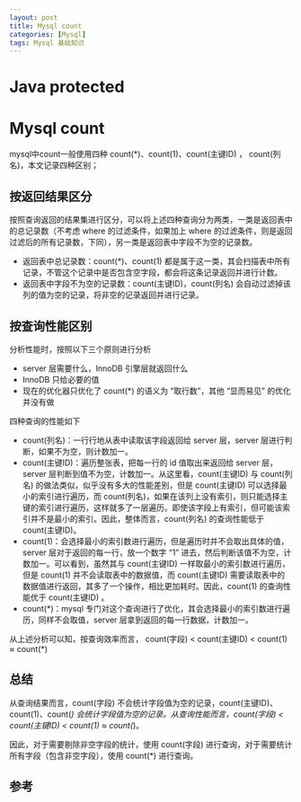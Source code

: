 ```yaml
---
layout: post
title: Mysql count
categories: [Mysql]
tags: Mysql 基础知识
---
```


# Java protected

# Mysql count

mysql中count一般使用四种 count(*)、count(1)、count(主键ID) ， count(列名)，本文记录四种区别；

## 按返回结果区分

按照查询返回的结果集进行区分，可以将上述四种查询分为两类，一类是返回表中的总记录数（不考虑 where 的过滤条件，如果加上 where 的过滤条件，则是返回过滤后的所有记录数，下同），另一类是返回表中字段不为空的记录数。

- 返回表中总记录数：count(*)、count(1) 都是属于这一类，其会扫描表中所有记录，不管这个记录中是否包含空字段，都会将这条记录返回并进行计数。
- 返回表中字段不为空的记录数：count(主键ID)，count(列名) 会自动过滤掉该列的值为空的记录，将非空的记录返回并进行记录。

## 按查询性能区别

分析性能时，按照以下三个原则进行分析

- server 层需要什么，InnoDB 引擎层就返回什么
- InnoDB 只给必要的值
- 现在的优化器只优化了 count(*) 的语义为 “取行数”，其他 “显而易见” 的优化并没有做

四种查询的性能如下

- count(列名)：一行行地从表中读取该字段返回给 server 层，server 层进行判断，如果不为空，则计数加一。
- count(主键ID)：遍历整张表，把每一行的 id 值取出来返回给 server 层，server 层判断到值不为空，计数加一。从这里看，count(主键ID) 与 count(列名) 的做法类似，似乎没有多大的性能差别，但是 count(主键ID) 可以选择最小的索引进行遍历，而 count(列名)，如果在该列上没有索引，则只能选择主键的索引进行遍历，这样就多了一层遍历。即使该字段上有索引，但可能该索引并不是最小的索引。因此，整体而言，count(列名) 的查询性能低于count(主键ID)。
- count(1)：会选择最小的索引数进行遍历，但是遍历时并不会取出具体的值，server 层对于返回的每一行，放一个数字 “1” 进去，然后判断该值不为空，计数加一。可以看到，虽然其与 count(主键ID) 一样取最小的索引数进行遍历，但是 count(1) 并不会读取表中的数据值，而 count(主键ID) 需要读取表中的数据值进行返回，其多了一个操作，相比更加耗时。因此，count(1) 的查询性能优于 count(主键ID) 。
- count(*)：mysql 专门对这个查询进行了优化，其会选择最小的索引数进行遍历，同样不会取值，server 层拿到返回的每一行数据，计数加一。

从上述分析可以知，按查询效率而言， count(字段) < count(主键ID) < count(1) ≈ count(*)

## 总结

从查询结果而言，count(字段) 不会统计字段值为空的记录，count(主键ID)、count(1)、count(*) 会统计字段值为空的记录。从查询性能而言，count(字段) < count(主键ID) < count(1) ≈ count(*)。

因此，对于需要剔除非空字段的统计，使用 count(字段) 进行查询，对于需要统计所有字段（包含非空字段），使用 count(*) 进行查询。

## 参考
